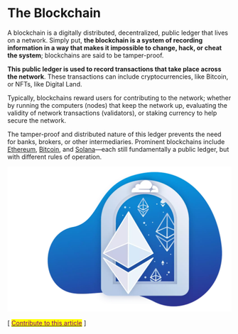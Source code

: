 # The Blockchain

A blockchain is a digitally distributed, decentralized, public ledger that lives on a network. Simply put, **the blockchain is a system of recording information in a way that makes it impossible to change, hack, or cheat the system**; blockchains are said to be tamper-proof.

**This public ledger is used to record transactions that take place across the network**. These transactions can include cryptocurrencies, like Bitcoin, or NFTs, like Digital Land.

Typically, blockchains reward users for contributing to the network; whether by running the computers (nodes) that keep the network up, evaluating the validity of network transactions (validators), or staking currency to help secure the network.

The tamper-proof and distributed nature of this ledger prevents the need for banks, brokers, or other intermediaries. Prominent blockchains include [Ethereum](https://ethereum.org/en/), [Bitcoin](https://bitcoin.org/en/), and [Solana](https://solana.com)—each still fundamentally a public ledger, but with different rules of operation.

![](<../../.gitbook/assets/image (4) (1).png>)



\[ [<mark style="color:purple;">Contribute to this article</mark>](https://github.com/the-metaverse/public-wiki) ]
